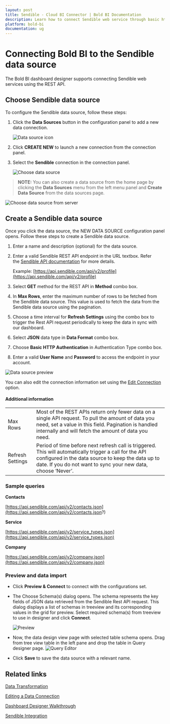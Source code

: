 ```yaml
---
layout: post
title: Sendible - Cloud BI Connector | Bold BI Documentation
description: Learn how to connect Sendible web service through basic http authentication with cloud-hosted Bold BI and create data source for widget configuration.
platform: bold-bi
documentation: ug
---
```


# Connecting Bold BI to the Sendible data source
The Bold BI dashboard designer supports connecting Sendible web services using the REST API.

## Choose Sendible data source
To configure the Sendible data source, follow these steps:
1. Click the **Data Sources** button in the configuration panel to add a new data connection.

   ![Data source icon](/static/assets/cloud/working-with-datasource/data-connectors/images/common/DataSourcesIcon.png)

2. Click **CREATE NEW** to launch a new connection from the connection panel.
3. Select the **Sendible** connection in the connection panel.

   ![Choose data source](/static/assets/cloud/working-with-datasource/data-connectors/images/Sendible/ChooseDS.png)

> **NOTE:** You can also create a data source from the home page by clicking the **Data Sources** menu from the left menu panel and **Create Data Source** from the data sources page.

   ![Choose data source from server](/static/assets/cloud/working-with-datasource/data-connectors/images/Sendible/ChooseDS_server.png)

## Create a Sendible data source
Once you click the data source, the NEW DATA SOURCE configuration panel opens. Follow these steps to create a Sendible data source.
1. Enter a name and description (optional) for the data source.
2. Enter a valid Sendible REST API endpoint in the URL textbox. Refer the [Sendible API documentation](https://www.sendible.com/v/1_0_9#/http/getting-started) for more details.

    Example: [https://api.sendible.com/api/v2/profile](https://api.sendible.com/api/v2/profile)    

3. Select **GET** method for the REST API in **Method** combo box.
4. In **Max Rows**, enter the maximum number of rows to be fetched from the Sendible data source. This value is used to fetch the data from the Sendible data source using the pagination.
5. Choose a time interval for **Refresh Settings** using the combo box to trigger the Rest API request periodically to keep the data in sync with our dashboard.  
6. Select **JSON** data type in **Data Format** combo box.
7. Choose **Basic HTTP Authentication** in Authentication Type combo box.
8. Enter a valid **User Name** and **Password** to access the endpoint in your account.

![Data source preview](/static/assets/cloud/working-with-datasource/data-connectors/images/Sendible/DataSourcesView.png)

You can also edit the connection information set using the [Edit Connection](/cloud-bi/working-with-data-source/editing-a-data-connection/) option.

#### Additional information
<table width="600">
<tr>
<td>
Max Rows
</td>
<td>
Most of the REST APIs return only fewer data on a single API request. To pull the amount of data you need, set a value in this field.  
Pagination is handled internally and will fetch the amount of data you need.
</td>
</tr>
<tr>
<td>
Refresh Settings
</td>
<td>
Period of time before next refresh call is triggered. This will automatically trigger a call for the API configured in the data source to keep the data up to date. If you do not want to sync your new data, choose ‘Never’.
</td>
</tr>
</table>

### Sample queries

**Contacts**

[https://api.sendible.com/api/v2/contacts.json](https://api.sendible.com/api/v2/contacts.json?)

**Service**

[https://api.sendible.com/api/v2/service_types.json](https://api.sendible.com/api/v2/service_types.json)

**Company**

[https://api.sendible.com/api/v2/company.json](https://api.sendible.com/api/v2/company.json)

### Preview and data import
* Click **Preview & Connect** to connect with the configurations set.
* The Choose Schema(s) dialog opens. The schema represents the key fields of JSON data retrieved from the Sendible Rest API request. This dialog displays a list of schemas in treeview and its corresponding values in the grid for preview. Select required schema(s) from treeview to use in designer and click **Connect**.

   ![Preview](/static/assets/cloud/working-with-datasource/data-connectors/images/common/Preview.png)

*  Now, the data design view page with selected table schema opens. Drag from tree view table in the left pane and drop the table in Query designer page.
   ![Query Editor](/static/assets/cloud/working-with-datasource/data-connectors/images/common/QueryEditor.png)

* Click **Save** to save the data source with a relevant name.

## Related links

[Data Transformation](/cloud-bi/working-with-data-source/transforming-data/joining-table/)

[Editing a Data Connection](/cloud-bi/working-with-data-source/editing-a-data-connection/)   

[Dashboard Designer Walkthrough](/cloud-bi/getting-started/bold-bi-walk-through/)

[Sendible Integration](https://www.boldbi.com/integrations/sendible)